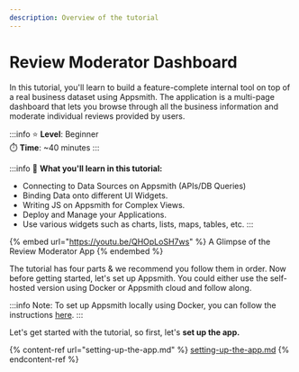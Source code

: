 ```yaml
---
description: Overview of the tutorial
---
```


# Review Moderator Dashboard

In this tutorial, you'll learn to build a feature-complete internal tool on top of a real business dataset using Appsmith. The application is a multi-page dashboard that lets you browse through all the business information and moderate individual reviews provided by users.

:::info
⭐ **Level**: Beginner\
⏱️ **Time**: \~40 minutes
:::

:::info
🙌 **What you'll learn in this tutorial:**

* Connecting to Data Sources on Appsmith (APIs/DB Queries)
* Binding Data onto different UI Widgets.
* Writing JS on Appsmith for Complex Views.
* Deploy and Manage your Applications.
* Use various widgets such as charts, lists, maps, tables, etc.
:::

{% embed url="https://youtu.be/QHOpLoSH7ws" %}
A Glimpse of the Review Moderator App
{% endembed %}

The tutorial has four parts & we recommend you follow them in order. Now before getting started, let's set up Appsmith. You could either use the self-hosted version using Docker or Appsmith cloud and follow along.

:::info
Note: To set up Appsmith locally using Docker, you can follow the instructions [here](../../../getting-started/setup/installation-guides/docker/).
:::

Let's get started with the tutorial, so first, let's **set up the app.**

{% content-ref url="setting-up-the-app.md" %}
[setting-up-the-app.md](setting-up-the-app.md)
{% endcontent-ref %}
